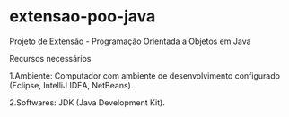 # extensao-poo-java
Projeto de Extensão - Programação Orientada a Objetos em Java


Recursos necessários

1.Ambiente: Computador com ambiente de desenvolvimento configurado (Eclipse, IntelliJ IDEA, NetBeans).

2.Softwares: JDK (Java Development Kit).
